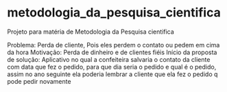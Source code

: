 # metodologia_da_pesquisa_cientifica
Projeto para matéria de Metodologia da Pesquisa cientifica

Problema: Perda de cliente, Pois eles perdem o contato ou pedem em cima da hora
Motivação: Perda de dinheiro e de clientes fiéis
Início da proposta de solução: Aplicativo no qual a confeiteira salvaria o contato da cliente com data que fez o pedido, para que dia seria o pedido e qual é o pedido,
assim no ano seguinte ela poderia lembrar a cliente que ela fez o pedido q pode pedir novamente
